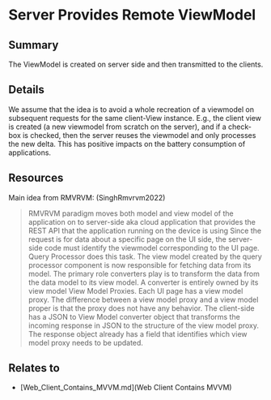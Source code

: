 # Server Provides Remote ViewModel

## Summary
The ViewModel is created on server side and then transmitted to the clients.

## Details
We assume that the idea is to avoid a whole recreation of a viewmodel on subsequent requests for the same client-View instance. E.g., the client view is created (a new viewmodel from scratch on the server), and if a check-box is checked, then the server reuses the viewmodel and only processes the new delta.
This has positive impacts on the battery consumption of applications.

## Resources
Main idea from RMVRVM: (SinghRmvrvm2022)
> RMVRVM paradigm moves both model and view model of the application on to server-side aka cloud application that provides the REST API that the application running on the device is using
> Since the request is for data about a specific page on the UI side, the server-side code must identify the viewmodel corresponding to the UI page. Query Processor does this task.
> The view model created by the query processor component is now responsible for fetching data from its model.
> The primary role converters play is to transform the data from the data model to its view model. A converter is entirely owned by its view model
> View Model Proxies. Each UI page has a view model proxy. The difference between a view model proxy and a view model proper is that the proxy does not have any behavior.
> The client-side has a JSON to View Model converter object that transforms the incoming response in JSON to the structure of the view model proxy. The response object already has a field that identifies which view model proxy needs to be updated.


## Relates to

* [Web_Client_Contains_MVVM.md](Web Client Contains MVVM)
